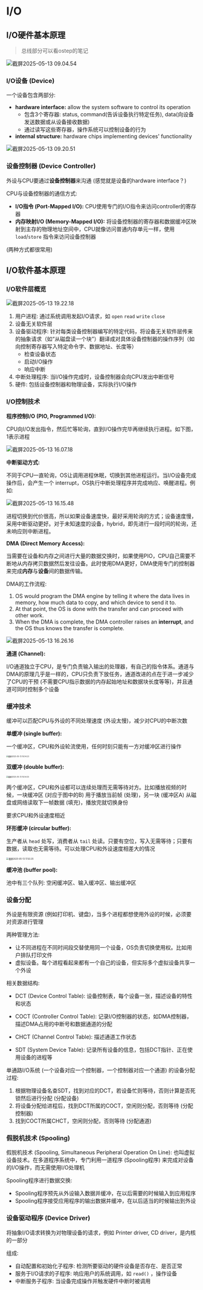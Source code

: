# I/O

## I/O硬件基本原理

> 总线部分可以看ostep的笔记

![截屏2025-05-13 09.04.54](./images_buaa/%E6%88%AA%E5%B1%8F2025-05-13%2009.04.54.png)

### I/O设备 (Device)

一个设备包含两部分:

- **hardware interface:** allow the system software to control its operation
  - 包含3个寄存器: status, command(告诉设备执行特定任务), data(向设备发送数据或从设备接收数据)
  - 通过读写这些寄存器，操作系统可以控制设备的行为
- **internal structure:** hardware chips implementing devices' functionality

![截屏2025-05-13 09.20.51](./images_buaa/%E6%88%AA%E5%B1%8F2025-05-13%2009.20.51.png)

### 设备控制器 (Device Controller)

外设与CPU要通过**设备控制器**来沟通 (感觉就是设备的hardware interface？)

CPU与设备控制器的通信方式:

- **I/O指令 (Port-Mapped I/O):** CPU使用专门的I/O指令来访问controller的寄存器
- **内存映射I/O (Memory-Mapped I/O):** 将设备控制器的寄存器和数据缓冲区映射到主存的物理地址空间中，CPU就像访问普通内存单元一样，使用 `load`/`store` 指令来访问设备控制器

(两种方式都很常用)

## I/O软件基本原理

### I/O软件层概览

![截屏2025-05-13 19.22.18](./images_buaa/%E6%88%AA%E5%B1%8F2025-05-13%2019.22.18.png)

1. 用户进程: 通过系统调用发起I/O请求，如 `open` `read` `write` `close`
2. 设备无关软件层
3. 设备驱动程序: 针对每类设备控制器编写的特定代码，将设备无关软件层传来的抽象请求（如“从磁盘读一个块”）翻译成对具体设备控制器的操作序列（如向控制寄存器写入特定命令字、数据地址、长度等）
   - 检查设备状态
   - 启动I/O操作
   - 响应中断
4. 中断处理程序: 当I/O操作完成时，设备控制器会向CPU发出中断信号
5. 硬件: 包括设备控制器和物理设备，实际执行I/O操作

### I/O控制技术

**程序控制I/O (PIO, Programmed I/O):**

CPU向I/O发出指令，然后忙等轮询，直到I/O操作完毕再继续执行进程。如下图，1表示进程

![截屏2025-05-13 16.07.18](./images_buaa/%E6%88%AA%E5%B1%8F2025-05-13%2016.07.18.png)

**中断驱动方式:**

不同于CPU一直轮询，OS让调用进程休眠，切换到其他进程运行。当I/O设备完成操作后，会产生一个 interrupt，OS执行中断处理程序并完成响应、唤醒进程。例如:

![截屏2025-05-13 16.15.48](./images_buaa/%E6%88%AA%E5%B1%8F2025-05-13%2016.15.48.png)

进程切换到代价很高，所以如果设备速度快，最好采用轮询的方式；设备速度慢，采用中断驱动更好。对于未知速度的设备，hybrid，即先进行一段时间的轮询，还未响应则中断进程。

**DMA (Direct Memory Access):**

当需要在设备和内存之间进行大量的数据交换时，如果使用PIO，CPU自己需要不断地从内存拷贝数据然后发往设备。此时使用DMA更好，DMA使用专门的控制器来完成**内存**与**设备**间的数据传输。

DMA的工作流程:

1. OS would program the DMA engine by telling it where the data lives in memory, how much data to copy, and which device to send it to.
2. At that point, the OS is done with the transfer and can proceed with other work.
3. When the DMA is complete, the DMA controller raises an **interrupt**, and the OS thus knows the transfer is complete.

![截屏2025-05-13 16.26.16](./images_buaa/%E6%88%AA%E5%B1%8F2025-05-13%2016.26.16.png)

**通道 (Channel):**

I/O通道独立于CPU，是专门负责输入输出的处理器，有自己的指令体系。通道与DMA的原理几乎是一样的，CPU只负责下放任务，通道改进的点在于进一步减少了CPU的干预 (不需要CPU指示数据的内存起始地址和数据块长度等等)，并且通道可同时控制多个设备

### 缓冲技术

缓冲可以匹配CPU与外设的不同处理速度 (外设太慢)，减少对CPU的中断次数

**单缓冲 (single buffer):**

 一个缓冲区，CPU和外设轮流使用，任何时刻只能有一方对缓冲区进行操作

<img src="./images_buaa/%E6%88%AA%E5%B1%8F2025-05-13%2016.54.23.png" alt="截屏2025-05-13 16.54.23" style="zoom:33%;" />

**双缓冲 (double buffer):**

<img src="./images_buaa/%E6%88%AA%E5%B1%8F2025-05-13%2016.54.33.png" alt="截屏2025-05-13 16.54.33" style="zoom: 33%;" />

两个缓冲区，CPU和外设都可以连续处理而无需等待对方。比如播放视频的时候，一块缓冲区 (对应于图中的B) 用于播放当前帧 (处理)，另一块 (缓冲区A) 从磁盘或网络读取下一帧数据 (填充)，播放完就切换身份

要求CPU和外设速度相近

**环形缓冲 (circular buffer):**

生产者从 `head` 处写，消费者从 `tail` 处读。只要有空位，写入无需等待；只要有数据，读取也无需等待。可以处理CPU和外设速度相差大的情况

<img src="./images_buaa/%E6%88%AA%E5%B1%8F2025-05-13%2017.03.35.png" alt="截屏2025-05-13 17.03.35" style="zoom: 40%;" />

**缓冲池 (buffer pool):**

池中有三个队列: 空闲缓冲区、输入缓冲区、输出缓冲区

### 设备分配

外设是有限资源 (例如打印机、键盘)，当多个进程都想使用外设的时候，必须要对资源进行管理

两种管理方法:

- 让不同进程在不同时间段交替使用同一个设备，OS负责切换使用权。比如用户排队打印文件
- 虚拟设备。每个进程看起来都有一个自己的设备，但实际多个虚拟设备共享一个外设

相关数据结构:

- DCT (Device Control Table): 设备控制表，每个设备一张，描述设备的特性和状态

- COCT (Controller Control Table): 记录I/O控制器的状态，如DMA控制器，描述DMA占用的中断号和数据通道的分配
- CHCT (Channel Control Table): 描述通道工作状态
- SDT (System Device Table): 记录所有设备的信息，包括DCT指针、正在使用设备的进程等

单通路I/O系统 (一个设备对应一个控制器，一个控制器对应一个通道) 的设备分配过程:

1. 根据物理设备名查SDT，找到对应的DCT，若设备忙则等待，否则计算是否死锁然后进行分配 (分配设备)
2. 将设备分配给进程后，找到DCT所属的COCT，空闲则分配，否则等待 (分配控制器)
3. 找到COCT所属CHCT，空闲则分配，否则等待 (分配通道)

### 假脱机技术 (Spooling)

假脱机技术 (Spooling, Simultaneous Peripheral Operation On Line): 也叫虚拟设备技术。在多道程序系统中，专门利用一道程序 (Spooling程序) 来完成对设备的I/O操作，而无需使用I/O处理机

Spooling程序进行数据交换:

- Spooling程序预先从外设输入数据并缓冲，在以后需要的时候输入到应用程序
- Spooling程序接受应用程序的输出数据并缓冲，在以后适当的时候输出到外设

### 设备驱动程序 (Device Driver)

将抽象I/O请求转换为对物理设备的请求，例如 Printer driver, CD driver，是内核的一部分

组成:

- 自动配置和初始化子程序: 检测所要驱动的硬件设备是否存在、是否正常
- 服务于I/O请求的子程序: 响应用户的系统调用，如 `read()` ，操作设备
- 中断服务子程序: 当设备完成操作并触发硬件中断时被调用
